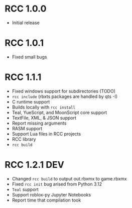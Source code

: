 # RCC 1.0.0
- Initial release
# RCC 1.0.1
- Fixed small bugs
# RCC 1.1.1
- Fixed windows support for subdirectories (TODO)
- `rcc include` (rbxts packages are handled by qts -I)
- C runtime support
- Builds locally with `rcc install`
- Teal, YueScript, and MoonScript core support
- TextFile, XML, & JSON support
- Report missing arguments
- RASM support
- Support Lua files in RCC projects
- RCC library 
- `rcc build`
# RCC 1.2.1 DEV
- Changed `rcc build` to output out.rbxmx to game.rbxmx
- Fixed `rcc init` bug arised from Python 3.12
- `Teal` support
- Support roblox-py Jupyter Notebooks
- Report time that compilation took